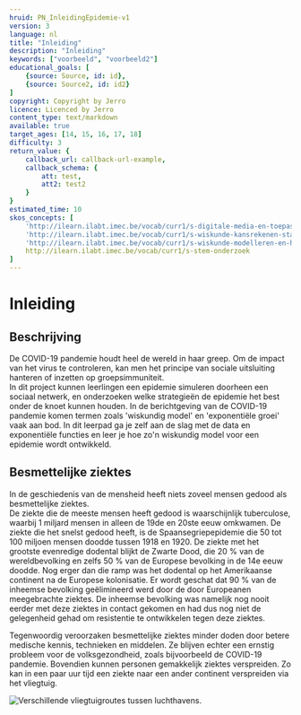 ```yaml
---
hruid: PN_InleidingEpidemie-v1
version: 3
language: nl
title: "Inleiding"
description: "Inleiding"
keywords: ["voorbeeld", "voorbeeld2"]
educational_goals: [
    {source: Source, id: id}, 
    {source: Source2, id: id2}
]
copyright: Copyright by Jerro
licence: Licenced by Jerro
content_type: text/markdown
available: true
target_ages: [14, 15, 16, 17, 18]
difficulty: 3
return_value: {
    callback_url: callback-url-example,
    callback_schema: {
        att: test,
        att2: test2
    }
}
estimated_time: 10
skos_concepts: [
    'http://ilearn.ilabt.imec.be/vocab/curr1/s-digitale-media-en-toepassingen', 
    'http://ilearn.ilabt.imec.be/vocab/curr1/s-wiskunde-kansrekenen-statistiek',
    'http://ilearn.ilabt.imec.be/vocab/curr1/s-wiskunde-modelleren-en-heuristiek', 
    http://ilearn.ilabt.imec.be/vocab/curr1/s-stem-onderzoek
]
---
```


# Inleiding
## Beschrijving
De COVID-19 pandemie houdt heel de wereld in haar greep. 
Om de impact van het virus te controleren, kan men het principe van sociale uitsluiting hanteren of inzetten op groepsimmuniteit.  
In dit project kunnen leerlingen een epidemie simuleren doorheen een sociaal netwerk, en onderzoeken welke strategieën de epidemie het best onder de knoet kunnen houden. 
In de berichtgeving van de COVID-19 pandemie komen termen zoals 'wiskundig model' en 'exponentiële groei' vaak aan bod. In dit leerpad ga je zelf aan de slag met de data en exponentiële functies en leer je hoe zo'n wiskundig model voor een epidemie wordt ontwikkeld.

## Besmettelijke ziektes
In de geschiedenis van de mensheid heeft niets zoveel mensen gedood als besmettelijke ziektes.  
De ziekte die de meeste mensen heeft gedood is waarschijnlijk tuberculose, waarbij 1 miljard mensen in alleen de 19de en 20ste eeuw omkwamen. 
De ziekte die het snelst gedood heeft, is de Spaansegriepepidemie die 50 tot 100 miljoen mensen doodde tussen 1918 en 1920. De ziekte met het grootste evenredige dodental blijkt de Zwarte Dood, die 20 % van de wereldbevolking en zelfs 50 % van de Europese bevolking in de 14e eeuw doodde. Nog erger dan die ramp was het dodental op het Amerikaanse continent na de Europese kolonisatie. Er wordt geschat dat 90 % van de inheemse bevolking geëlimineerd werd door de door Europeanen meegebrachte ziektes. De inheemse bevolking was namelijk nog nooit eerder met deze ziektes in contact gekomen en had dus nog niet de gelegenheid gehad om resistentie te ontwikkelen tegen deze ziektes.

Tegenwoordig veroorzaken besmettelijke ziektes minder doden door betere medische kennis, technieken en middelen. Ze blijven echter een ernstig probleem voor de volksgezondheid, zoals bijvoorbeeld de COVID-19 pandemie. Bovendien kunnen personen gemakkelijk ziektes verspreiden. Zo kan in een paar uur tijd een ziekte naar een ander continent verspreiden via het vliegtuig.

![Verschillende vliegtuigroutes tussen luchthavens.]([STATIC]/luchthaven.png)

